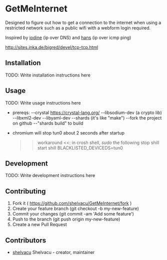 # GetMeInternet

Designed to figure out how to get a connection to the internet when using a restricted network such as a public wifi with a webform login required.

Inspired by [iodine](http://code.kryo.se/iodine/) (ip over DNS) and [hans](http://code.gerade.org/hans/) (ip over icmp ping)

http://sites.inka.de/bigred/devel/tcp-tcp.html

## Installation

TODO: Write installation instructions here

## Usage

TODO: Write usage instructions here
* prereqs:
  --crystal https://crystal-lang.org/
  --libsodium-dev  (a crypto lib)
  --libxml2-dev
  --libyaml-dev
  --shards (it's like "make")
  --fork the project on github
  --"shards build" to build

* chromium will stop tun0 about 2 seconds after startup
  >> workaround <<: in crosh shell,
   *sudo* the following
    stop shill
    start shill BLACKLISTED_DEVICEDS=tun0
  

## Development

TODO: Write development instructions here

## Contributing

1. Fork it ( https://github.com/shelvacu/GetMeInternet/fork )
2. Create your feature branch (git checkout -b my-new-feature)
3. Commit your changes (git commit -am 'Add some feature')
4. Push to the branch (git push origin my-new-feature)
5. Create a new Pull Request

## Contributors

- [shelvacu](https://github.com/shelvacu) Shelvacu - creator, maintainer
